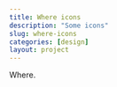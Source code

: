 ```yaml
---
title: Where icons
description: "Some icons"
slug: where-icons
categories: [design]
layout: project
---
```


Where.
